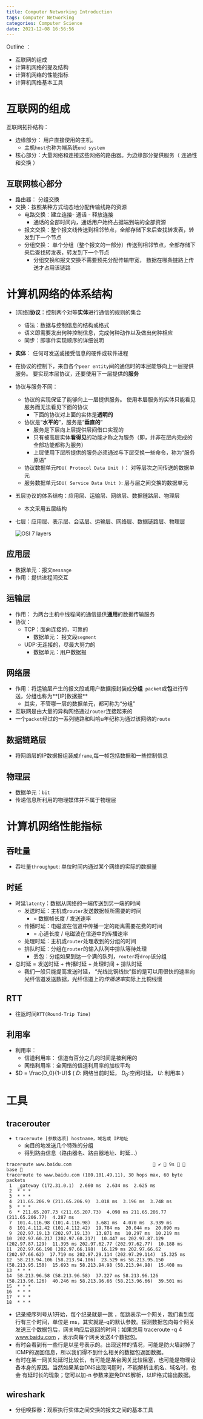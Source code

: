 ```yaml
---
title: Computer Networking Introduction
tags: Computer Networking
categories: Computer Science
date: 2021-12-08 16:56:56
---
```



Outline ：

* 互联网的组成
* 计算机网络的提及结构
* 计算机网络的性能指标
* 计算机网络基本工具

<!--more-->

# 互联网的组成

互联网拓扑结构：

* 边缘部分： 用户直接使用的主机。 
  * 主机`host`也称为端系统`end system`
* 核心部分：大量网络和连接这些网络的路由器。为边缘部分提供服务（ 连通性和交换 ）

## 互联网核心部分

* 路由器： 分组交换
* 交换：按照某种方式动态地分配传输线路的资源
  * 电路交换：建立连接- 通话 - 释放连接
    * 通话的全部时间内，通话用户始终占据端到端的全部资源
  * 报文交换：整个报文线传送到相邻节点，全部存储下来后查找转发表，转发到下一个节点
  * 分组交换： 单个分组（整个报文的一部分）传送到相邻节点，全部存储下来后查找转发表，转发到下一个节点
    * 分组交换和报文交换不需要预先分配传输带宽， 数据在哪条链路上传送才占用该链路

# 计算机网络的体系结构

* [网络]**协议**：控制两个对等**实体**进行通信的规则的集合
  * 语法：数据与控制信息的结构或格式
  * 语义即需要发出何种控制信息，完成何种动作以及做出何种相应
  * 同步：即事件实现顺序的详细说明

*  **实体**： 任何可发送或接受信息的硬件或软件进程

* 在协议的控制下，来自各个`peer entity`间的通信时的本层能够向上一层提供服务。 要实现本层协议，还要使用下一层提供的**服务**

* 协议与服务不同：

  * 协议的实现保证了能够向上一层提供服务。 使用本层服务的实体只能看见服务而无法看见下面的协议
    * 下面的协议对上面的实体是**透明的**
  * 协议是“**水平的**”，服务是“**垂直的**”
    * 服务是下层向上层提供层间借口实现的
    * 只有被高层实体**看得见**的功能才称之为服务（即，并非在层内完成的全部功能都称为服务）
    * 上层使用下层所提供的服务必须通过与下层交换一些命令，称为“服务原语”
  * 协议数据单元`PDU( Protocol Data Unit )`： 对等层次之间传送的数据单元
  * 服务数据单元`SDU( Service Data Unit )`: 层与层之间交换的数据单元




* 五层协议的体系结构：应用层、运输层、网络层、数据链路层、物理层
  * 本文采用五层结构
  
* 七层：应用层、表示层、会话层、运输层、网络层、数据链路层、物理层

  ![OSI 7 layers](https://seec2-lyk.oss-cn-shanghai.aliyuncs.com/Hexo/%E8%AE%A1%E7%AE%97%E6%9C%BA%E7%BD%91%E7%BB%9C/Introduction/OSI%207%20layers.jpeg)

## 应用层

* 数据单元：报文`message`
* 作用：提供进程间交互

## 运输层

* 作用： 为两台主机中线程间的通信提供**通用**的数据传输服务
* 协议：
  * TCP：面向连接的，可靠的
    * 数据单元： 报文段`segment`
  * UDP:无连接的，尽最大努力的
    * 数据单元：用户数据报

## 网络层

* 作用：将运输层产生的报文段或用户数据报封装成**分组**` packet`或**包**进行传送，分组也称为**[IP]数据报**
  * 其实，不管哪一层的数据单元，都可称为“分组”
* 互联网是由大量的异构网络通过`router`连接起来的
* 一个`packet`经过的一系列链路和叫哈u年纪称为通过该网络的`route`

## 数据链路层

* 将网络层的IP数据报组装成`frame`,每一帧包括数据和一些控制信息

## 物理层

* 数据单元：`bit`
*  传递信息所利用的物理媒体并不属于物理层

# 计算机网络性能指标

## 吞吐量

* 吞吐量`throughput`: 单位时间内通过某个网络的实际的数据量

## 时延

* 时延`latenty`：数据从网络的一端传送到另一端的时间
  * 发送时延：主机或`router`发送数据帧所需要的时间
    * = 数据帧长度 / 发送速率
  * 传播时延：电磁波在信道中传播一定的距离需要花费的时间
    * = 心道长度 / 电磁波在信道中的传播速率
  * 处理时延：主机或`router`处理收到的分组的时间
  * 排队时延：分组在`router`的输入队列中排队等待处理
    * 丢包：分组如果到达一个满的队列，`router`将`drop`该分组
* 总时延 = 发送时延 + 传播时延 + 处理时间 + 排队时延
  * 我们一般只能提高发送时延， “光线比铜线快”指的是可以用很快的速率向光纤信道发送数据，光纤信道上的*传播速率*实际上比铜线慢

## RTT

* 往返时间`RTT(Round-Trip Time)`

## 利用率

* 利用率：
  * 信道利用率： 信道有百分之几的时间是被利用的
  * 网络利用率：全网络的信道利用率的加权平均
* $D = \frac{D_0}{1-U}$ ( $D$:  网络当前时延，  $D_0$:空闲时延， $U$: 利用率 )

# 工具

## tracerouter

* `traceroute [参数选项] hostname，域名或 IP地址`
  * 向目的地发送几个特殊的分组
  * 得到路由信息（路由器名、路由器地址、时延...）

```
traceroute www.baidu.com                               ✔  9s   base  
traceroute to www.baidu.com (180.101.49.11), 30 hops max, 60 byte packets
 1  _gateway (172.31.0.1)  2.660 ms  2.634 ms  2.625 ms
 2  * * *
 3  * * *
 4  211.65.206.9 (211.65.206.9)  3.018 ms  3.196 ms  3.748 ms
 5  * * *
 6  * 211.65.207.73 (211.65.207.73)  4.098 ms 211.65.206.77 (211.65.206.77)  4.287 ms
 7  101.4.116.98 (101.4.116.98)  3.681 ms  4.070 ms  3.939 ms
 8  101.4.112.42 (101.4.112.42)  19.784 ms  20.044 ms  20.090 ms
 9  202.97.19.13 (202.97.19.13)  13.871 ms  10.297 ms  10.219 ms
10  202.97.60.217 (202.97.60.217)  10.447 ms 202.97.87.129 (202.97.87.129)  11.395 ms 202.97.62.77 (202.97.62.77)  10.188 ms
11  202.97.66.198 (202.97.66.198)  16.129 ms 202.97.66.62 (202.97.66.62)  17.719 ms 202.97.29.114 (202.97.29.114)  15.325 ms
12  58.213.94.106 (58.213.94.106)  23.529 ms 58.213.95.150 (58.213.95.150)  15.693 ms 58.213.94.98 (58.213.94.98)  15.408 ms
13  * * *
14  58.213.96.58 (58.213.96.58)  37.227 ms 58.213.96.126 (58.213.96.126)  40.246 ms 58.213.96.66 (58.213.96.66)  39.501 ms
15  * * *
16  * * *
17  * * *
18  * * *

```

* 记录按序列号从1开始，每个纪录就是一跳 ，每跳表示一个网关，我们看到每行有三个时间，单位是 ms，其实就是-q的默认参数。探测数据包向每个网关发送三个数据包后，网关响应后返回的时间；如果您用 traceroute -q 4 www.baidu.com ，表示向每个网关发送4个数据包。
* 有时会看到有一些行是以星号表示的。出现这样的情况，可能是防火墙封掉了ICMP的返回信息，所以我们得不到什么相关的数据包返回数据。
* 有时在某一网关处延时比较长，有可能是某台网关比较阻塞，也可能是物理设备本身的原因。当然如果某台DNS出现问题时，不能解析主机名、域名时，也会 有延时长的现象；您可以加-n 参数来避免DNS解析，以IP格式输出数据。

## wireshark

* 分组嗅探器：观察执行实体之间交换的报文之间的基本工具
